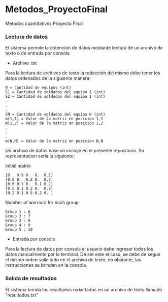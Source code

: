 # Metodos_ProyectoFinal
Métodos cuantitativos Proyecto Final

### Lectura de datos
El sistema permite la obtención de datos mediante lectura de un archivo de texto o de entrada por consola

- Archivo .txt

Para la lectura de archivos de texto la redacción del mismo debe tener los datos ordenados de la siguiente manera:
    
    N = Cantidad de equipos (int)    
    S1 = Cantidad de soldados del equipo 1 (int)    
    S2 = Cantidad de soldados del equipo 1 (int)    
    .    
    .    
    .    
    SN = Cantidad de soldados del equipo N (int)    
    m(1,1) = Valor de la matriz en posicion 1,1    
    m(1,2) = Valor de la matriz en posicion 1,2    
    .    
    .   
    .    
    m(N,N) = Valor de la matriz en posicion N,N

Un archivo de datos base se incluye en el presente repositorio. Su representacion sería la siguiente:

Initial matrix 
    
    [0.  0.9 0.  0.  0.1]
    [0.6 0.  0.2 0.  0.2]
    [0.6 0.1 0.  0.1 0.2]
    [0.5 0.1 0.2 0.  0.2]
    [0.2 0.1 0.5 0.2 0. ]

Number of warriors for each group 

    Group 1 : 6
    Group 2 : 7
    Group 3 : 8
    Group 4 : 9
    Group 5 : 10

- Entrada por consola

Para la lectura de datos por consola el usuario debe ingresar todos los datos manualmente por la terminal. De ser este el caso, se debe de seguir el mismo orden solicitado en el archivo de texto, no obstante, las instrucciones se brindan en la consola.

### Salida de resultados
El sistema brinda los resultados redactados en un archivo de texto llamado "resultados.txt"


